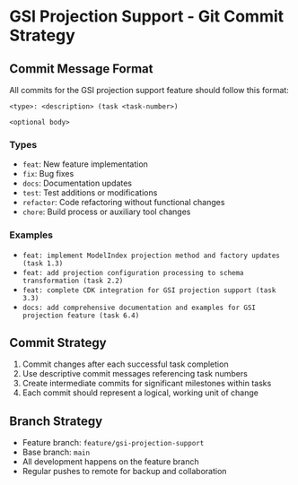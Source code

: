 # GSI Projection Support - Git Commit Strategy

## Commit Message Format

All commits for the GSI projection support feature should follow this format:

```
<type>: <description> (task <task-number>)

<optional body>
```

### Types

- `feat`: New feature implementation
- `fix`: Bug fixes
- `docs`: Documentation updates
- `test`: Test additions or modifications
- `refactor`: Code refactoring without functional changes
- `chore`: Build process or auxiliary tool changes

### Examples

- `feat: implement ModelIndex projection method and factory updates (task 1.3)`
- `feat: add projection configuration processing to schema transformation (task 2.2)`
- `feat: complete CDK integration for GSI projection support (task 3.3)`
- `docs: add comprehensive documentation and examples for GSI projection feature (task 6.4)`

## Commit Strategy

1. Commit changes after each successful task completion
2. Use descriptive commit messages referencing task numbers
3. Create intermediate commits for significant milestones within tasks
4. Each commit should represent a logical, working unit of change

## Branch Strategy

- Feature branch: `feature/gsi-projection-support`
- Base branch: `main`
- All development happens on the feature branch
- Regular pushes to remote for backup and collaboration
